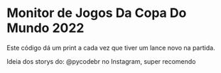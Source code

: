 # Monitor de Jogos Da Copa Do Mundo 2022

Este código dá um print a cada vez que tiver um lance novo na partida.

Ideia dos storys do: @pycodebr no Instagram, super recomendo
